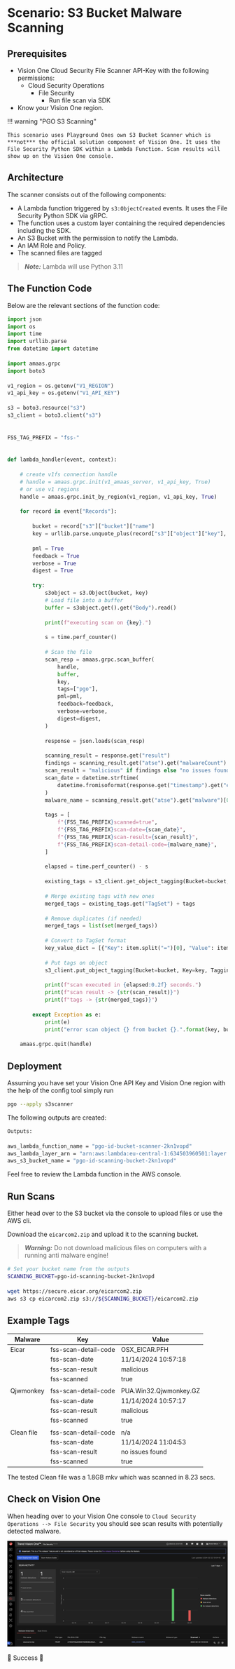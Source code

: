 # Scenario: S3 Bucket Malware Scanning

## Prerequisites

- Vision One Cloud Security File Scanner API-Key with the following permissions:
    - Cloud Security Operations
        - File Security
            - Run file scan via SDK
- Know your Vision One region.

!!! warning "PGO S3 Scanning"

    This scenario uses Playground Ones own S3 Bucket Scanner which is ***not*** the official solution component of Vision One. It uses the File Security Python SDK within a Lambda Function. Scan results will show up on the Vision One console.

## Architecture

The scanner consists out of the following components:

- A Lambda function triggered by `s3:ObjectCreated` events. It uses the File Security Python SDK via gRPC.
- The function uses a custom layer containing the required dependencies including the SDK.
- An S3 Bucket with the permission to notify the Lambda.
- An IAM Role and Policy.
- The scanned files are tagged

> ***Note:*** Lambda will use Python 3.11

## The Function Code

Below are the relevant sections of the function code:

```py
import json
import os
import time
import urllib.parse
from datetime import datetime

import amaas.grpc
import boto3

v1_region = os.getenv("V1_REGION")
v1_api_key = os.getenv("V1_API_KEY")

s3 = boto3.resource("s3")
s3_client = boto3.client("s3")


FSS_TAG_PREFIX = "fss-"


def lambda_handler(event, context):

    # create v1fs connection handle
    # handle = amaas.grpc.init(v1_amaas_server, v1_api_key, True)
    # or use v1 regions
    handle = amaas.grpc.init_by_region(v1_region, v1_api_key, True)

    for record in event["Records"]:

        bucket = record["s3"]["bucket"]["name"]
        key = urllib.parse.unquote_plus(record["s3"]["object"]["key"], encoding="utf-8")

        pml = True
        feedback = True
        verbose = True
        digest = True

        try:
            s3object = s3.Object(bucket, key)
            # Load file into a buffer
            buffer = s3object.get().get("Body").read()

            print(f"executing scan on {key}.")

            s = time.perf_counter()

            # Scan the file
            scan_resp = amaas.grpc.scan_buffer(
                handle,
                buffer,
                key,
                tags=["pgo"],
                pml=pml,
                feedback=feedback,
                verbose=verbose,
                digest=digest,
            )

            response = json.loads(scan_resp)

            scanning_result = response.get("result")
            findings = scanning_result.get("atse").get("malwareCount")
            scan_result = "malicious" if findings else "no issues found"
            scan_date = datetime.strftime(
                datetime.fromisoformat(response.get("timestamp").get("end")), "%m/%d/%Y %H:%M:%S"
            )
            malware_name = scanning_result.get("atse").get("malware")[0].get("name") if findings else "n/a"

            tags = [
                f"{FSS_TAG_PREFIX}scanned=true",
                f"{FSS_TAG_PREFIX}scan-date={scan_date}",
                f"{FSS_TAG_PREFIX}scan-result={scan_result}",
                f"{FSS_TAG_PREFIX}scan-detail-code={malware_name}",
            ]

            elapsed = time.perf_counter() - s

            existing_tags = s3_client.get_object_tagging(Bucket=bucket, Key=key)

            # Merge existing tags with new ones
            merged_tags = existing_tags.get("TagSet") + tags

            # Remove duplicates (if needed)
            merged_tags = list(set(merged_tags))

            # Convert to TagSet format
            key_value_dict = [{"Key": item.split("=")[0], "Value": item.split("=")[1]} for item in merged_tags]

            # Put tags on object
            s3_client.put_object_tagging(Bucket=bucket, Key=key, Tagging={"TagSet": key_value_dict})

            print(f"scan executed in {elapsed:0.2f} seconds.")
            print(f"scan result -> {str(scan_result)}")
            print(f"tags -> {str(merged_tags)}")

        except Exception as e:
            print(e)
            print("error scan object {} from bucket {}.".format(key, bucket))

    amaas.grpc.quit(handle)
```

## Deployment

Assuming you have set your Vision One API Key and Vision One region with the help of the config tool simply run

```sh
pgo --apply s3scanner
```

The following outputs are created:

```sh
Outputs:

aws_lambda_function_name = "pgo-id-bucket-scanner-2kn1vopd"
aws_lambda_layer_arn = "arn:aws:lambda:eu-central-1:634503960501:layer:pgo-id-filesecurity-layer-2kn1vopd:1"
aws_s3_bucket_name = "pgo-id-scanning-bucket-2kn1vopd"
```

Feel free to review the Lambda function in the AWS console.

## Run Scans

Either head over to the S3 bucket via the console to upload files or use the AWS cli.

Download the `eicarcom2.zip` and upload it to the scanning bucket.

> ***Warning:*** Do not download malicious files on computers with a running anti malware engine!

```sh
# Set your bucket name from the outputs
SCANNING_BUCKET=pgo-id-scanning-bucket-2kn1vopd

wget https://secure.eicar.org/eicarcom2.zip
aws s3 cp eicarcom2.zip s3://${SCANNING_BUCKET}/eicarcom2.zip
```

## Example Tags

Malware | Key | Value
------- | --- | -----
Eicar | fss-scan-detail-code | OSX_EICAR.PFH
|| fss-scan-date | 11/14/2024 10:57:18
|| fss-scan-result | malicious
|| fss-scanned | true
|||
Qjwmonkey | fss-scan-detail-code | PUA.Win32.Qjwmonkey.GZ
|| fss-scan-date | 11/14/2024 10:57:17
|| fss-scan-result | malicious
|| fss-scanned | true
|||
Clean file | fss-scan-detail-code | n/a
|| fss-scan-date | 11/14/2024 11:04:53
|| fss-scan-result | no issues found
|| fss-scanned | true

The tested Clean file was a 1.8GB mkv which was scanned in 8.23 secs.

## Check on Vision One

When heading over to your Vision One console to `Cloud Security Operations --> File Security` you should see scan results with potentially detected malware.

![alt text](images/s3scanner.png "Console")

🎉 Success 🎉
